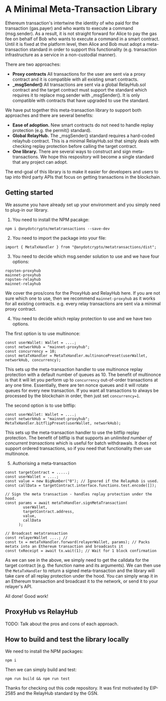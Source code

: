 # A Minimal Meta-Transaction Library

Ethereum transaction's intertwine the identity of who paid for the transaction (gas.payer) and who wants to execute a command (msg.sender). As a result, it is not straight forward for Alice to pay the gas fee on behalf of Bob who wants to execute a command in a smart contract. Until it is fixed at the platform level, then Alice and Bob must adopt a meta-transaction standard in order to support this functionality (e.g. transaction infrastructure as a service in a non-custodial manner). 

There are two approaches: 

- **Proxy contracts** All transactions for the user are sent via a proxy contract and it is compatible with all existing smart contracts. 
- **\_msgSender()** All transactions are sent via a global RelayHub.sol contract and the target contract must support the standard which requires it to replace msg.sender with \_msgSender(). It is only compatible with contracts that have upgraded to use the standard. 

We have put together this meta-transaction library to support both approaches and there are several benefits:
- **Ease of adoption.** New smart contracts do not need to handle replay protection (e.g. the permit() standard). 
- **Global RelayHub.** The \_msgSender() standard requires a hard-coded relayhub contract. This is a minimal RelayHub.sol that simply deals with checking replay protection before calling the target contract. 
- **One library.** There are several ways to construct and sign meta-transactions. We hope this respository will become a single standard that any project can adopt. 

The end-goal of this library is to make it easier for developers and users to tap into third party APIs that focus on getting transactions in the blockchain. 

## Getting started 

We assume you have already set up your environment and you simply need to plug-in our library. 

1. You need to install the NPM pacakge: 

```
npm i @anydotcrypto/metatransactions --save-dev
```

2. You need to import the package into your file: 

```
import { MetaTxHandler } from "@anydotcrypto/metatransactions/dist";
```

3. You need to decide which msg.sender solution to use and we have four options:

```
ropsten-proxyhub
mainnet-proxyhub
ropsten-relayhub
mainnet-relayhub
```

We cover the pros/cons for the ProxyHub and RelayHub here. If you are not sure which one to use, then we recommend ```mainnet-proxyhub``` as it works for all existing contracts. e.g. every relay transactions are sent via a minimal proxy contract. 

4. You need to decide which replay protection to use and we have two options.

The first option is to use multinonce: 

``` 
const userWallet: Wallet = ....; 
const networkHub = "mainnet-proxyhub";
const concurrency = 10;
const metaTxHandler = MetaTxHandler.multinoncePreset(userWallet, networkHub, concurrency); 
```

This sets up the meta-transaction handler to use multinonce replay protection with a default number of queues as 10. The benefit of multinonce is that it will let you perform up to ```concurrency``` out-of-order transactions at any one time. Essentially, there are ten nonce queues and it will rotate queues for every new transaction. If you want all transactions to always be processed by the blockchain in order, then just set ```concurrency=1```.


The second option is to use bitflip:

```
const userWallet: Wallet = ....;
const networkHub = "mainnet-proxyhub";
MetaTxHandler.bitflipPreset(userWallet, networkHub);
```

This sets up the meta-transaction handler to use the bitflip replay protection. The benefit of bitflip is that supports an _unlimited number of concurrent transactions_ which is useful for batch withdrawals. It does not support ordered transactions, so if you need that functionality then use multinonce. 

5. Authorising a meta-transaction 

```
const targetContract = .....;
const userWallet = ....;
const value = new BigNumber("0"); // Ignored if the RelayHub is used. 
const callData = targetContract.interface.functions.test.encode([]);

// Sign the meta transaction - handles replay protection under the hood.
const params = await metaTxHandler.signMetaTransaction(
        userWallet,
        targetContract.address,
        value,
        callData
      );

// Broadcast metatransaction 
const relayerWallet ....; // 
const tx = metaTxHandler.forward(relayerWallet, params); // Packs metatx into an Ethereum transaction and broadcasts it
const txReceipt = await tx.wait(1); // Wait for 1 block confirmation 
```

As we can see in the above, we simply need to get the calldata for the target contract (e.g. the function name and its arguments). We can then use the ```MetaTxHandler``` to return a signed meta-transaction and the library will take care of all replay protection under the hood. You can simply wrap it in an Ethereum transaction and broadcast it to the network, or send it to your relayer's API.  

All done! Good work! 

## ProxyHub vs RelayHub

TODO: Talk about the pros and cons of each approach. 

## How to build and test the library locally

We need to install the NPM packages:

```
npm i
```

Then we can simply build and test:

```
npm run build && npm run test
```

Thanks for checking out this code repository. It was first motivated by EIP-2585 and the RelayHub standard by the GSN. 
